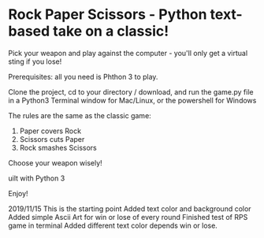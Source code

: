 # Rock Paper Scissors - Python text-based take on a classic!

Pick your weapon and play against the computer - you'll only get a virtual sting if you lose!

Prerequisites: all you need is Phthon 3 to play.

Clone the project, cd to your directory / download, and run the game.py file in a Python3 Terminal window for Mac/Linux, or the powershell for Windows

The rules are the same as the classic game:
1. Paper covers Rock
2. Scissors cuts Paper
3. Rock smashes Scissors

Choose your weapon wisely!

uilt with Python 3

Enjoy!

2019/11/15
This is the starting point
Added text color and background color
Added simple Ascii Art for win or lose of every round
Finished test of RPS game in terminal
Added different text color depends win or lose.